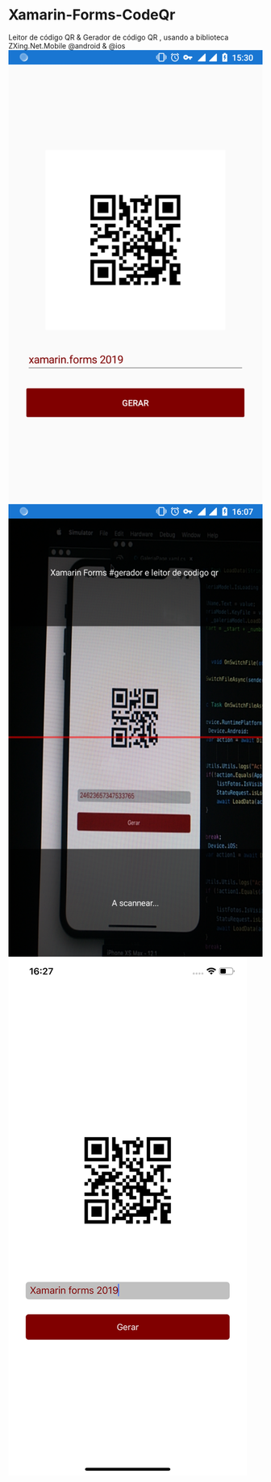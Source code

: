 # Xamarin-Forms-CodeQr
Leitor de código QR &amp; Gerador de código QR , usando a biblioteca ZXing.Net.Mobile
@android & @ios
![alt text](https://github.com/EdvaldoMartins/Xamarin-Forms-CodeQr/blob/master/img/Screenshot_20190118-153025.png)
![alt text](https://github.com/EdvaldoMartins/Xamarin-Forms-CodeQr/blob/master/img/Screenshot_20190118-160733.png)
![alt text](https://github.com/EdvaldoMartins/Xamarin-Forms-CodeQr/blob/master/img/Simulator%20Screen%20Shot%20-%20iPhone%20XS%20Max%20-%202019-01-18%20at%2016.27.16.png)
